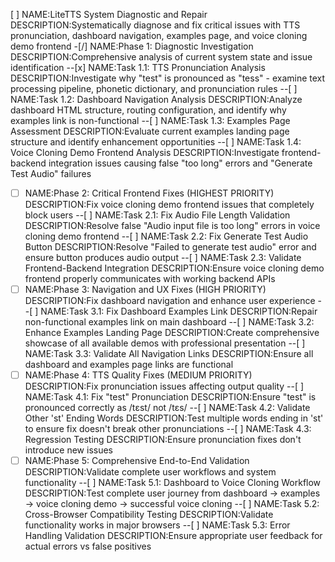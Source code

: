 [ ] NAME:LiteTTS System Diagnostic and Repair DESCRIPTION:Systematically diagnose and fix critical issues with TTS pronunciation, dashboard navigation, examples page, and voice cloning demo frontend
-[/] NAME:Phase 1: Diagnostic Investigation DESCRIPTION:Comprehensive analysis of current system state and issue identification
--[x] NAME:Task 1.1: TTS Pronunciation Analysis DESCRIPTION:Investigate why "test" is pronounced as "tess" - examine text processing pipeline, phonetic dictionary, and pronunciation rules
--[ ] NAME:Task 1.2: Dashboard Navigation Analysis DESCRIPTION:Analyze dashboard HTML structure, routing configuration, and identify why examples link is non-functional
--[ ] NAME:Task 1.3: Examples Page Assessment DESCRIPTION:Evaluate current examples landing page structure and identify enhancement opportunities
--[ ] NAME:Task 1.4: Voice Cloning Demo Frontend Analysis DESCRIPTION:Investigate frontend-backend integration issues causing false "too long" errors and "Generate Test Audio" failures
-[ ] NAME:Phase 2: Critical Frontend Fixes (HIGHEST PRIORITY) DESCRIPTION:Fix voice cloning demo frontend issues that completely block users
--[ ] NAME:Task 2.1: Fix Audio File Length Validation DESCRIPTION:Resolve false "Audio input file is too long" errors in voice cloning demo frontend
--[ ] NAME:Task 2.2: Fix Generate Test Audio Button DESCRIPTION:Resolve "Failed to generate test audio" error and ensure button produces audio output
--[ ] NAME:Task 2.3: Validate Frontend-Backend Integration DESCRIPTION:Ensure voice cloning demo frontend properly communicates with working backend APIs
-[ ] NAME:Phase 3: Navigation and UX Fixes (HIGH PRIORITY) DESCRIPTION:Fix dashboard navigation and enhance user experience
--[ ] NAME:Task 3.1: Fix Dashboard Examples Link DESCRIPTION:Repair non-functional examples link on main dashboard
--[ ] NAME:Task 3.2: Enhance Examples Landing Page DESCRIPTION:Create comprehensive showcase of all available demos with professional presentation
--[ ] NAME:Task 3.3: Validate All Navigation Links DESCRIPTION:Ensure all dashboard and examples page links are functional
-[ ] NAME:Phase 4: TTS Quality Fixes (MEDIUM PRIORITY) DESCRIPTION:Fix pronunciation issues affecting output quality
--[ ] NAME:Task 4.1: Fix "test" Pronunciation DESCRIPTION:Ensure "test" is pronounced correctly as /tɛst/ not /tɛs/
--[ ] NAME:Task 4.2: Validate Other 'st' Ending Words DESCRIPTION:Test multiple words ending in 'st' to ensure fix doesn't break other pronunciations
--[ ] NAME:Task 4.3: Regression Testing DESCRIPTION:Ensure pronunciation fixes don't introduce new issues
-[ ] NAME:Phase 5: Comprehensive End-to-End Validation DESCRIPTION:Validate complete user workflows and system functionality
--[ ] NAME:Task 5.1: Dashboard to Voice Cloning Workflow DESCRIPTION:Test complete user journey from dashboard → examples → voice cloning demo → successful voice cloning
--[ ] NAME:Task 5.2: Cross-Browser Compatibility Testing DESCRIPTION:Validate functionality works in major browsers
--[ ] NAME:Task 5.3: Error Handling Validation DESCRIPTION:Ensure appropriate user feedback for actual errors vs false positives